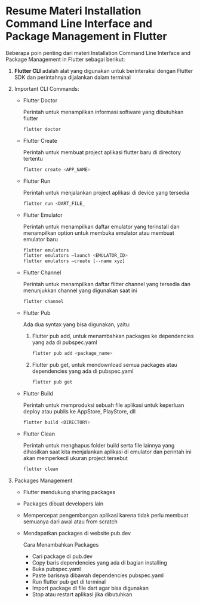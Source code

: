 # Resume Materi Installation Command Line Interface and Package Management in Flutter

Beberapa poin penting dari materi Installation Command Line Interface and Package Management in Flutter sebagai berikut:

1. **Flutter CLI** adalah alat yang digunakan untuk berinteraksi dengan Flutter SDK dan perintahnya dijalankan dalam terminal

2. Important CLI Commands:
   - Flutter Doctor

     Perintah untuk menampilkan informasi software yang dibutuhkan flutter
     ``` sh
     flutter doctor
     
   - Flutter Create

     Perintah untuk membuat project aplikasi flutter baru di directory tertentu
     ``` sh
     flutter create <APP_NAME>

   - Flutter Run

     Perintah untuk menjalankan project aplikasi di device yang tersedia
     ``` sh
     flutter run <DART_FILE_
     
   - Flutter Emulator
     
     Perintah untuk menampilkan daftar emulator yang terinstall dan menampilkan option untuk membuka emulator atau membuat emulator baru
     ```sh
     flutter emulators
     flutter emulators –launch <EMULATOR_ID>
     flutter emulators –create [--name xyz]

   - Flutter Channel

     Perintah untuk menampilkan daftar flitter channel yang tersedia dan menunjukkan channel yang digunakan saat ini
     ```sh
     flutter channel
     
    - Flutter Pub

       Ada dua syntax yang bisa digunakan, yaitu:
      1. Flutter pub add, untuk menambahkan packages ke dependencies yang ada di pubspec.yaml
         ``` sh
         flutter pub add <package_name>
         
      2. Flutter pub get, untuk mendownload semua packages atau dependencies yang ada di pubspec.yaml
         ``` sh
         flutter pub get

    - Flutter Build

      Perintah untuk memproduksi sebuah file aplikasi untuk keperluan deploy atau publis ke AppStore, PlayStore, dll
      ``` sh
      flutter build <DIRECTORY>
      
    - Flutter Clean
      
      Perintah untuk menghapus folder build serta file lainnya yang dihasilkan saat kita menjalankan aplikasi di emulator dan perintah ini akan memperkecil ukuran project tersebut
      ``` sh
      flutter clean

3. Packages Management
   - Flutter mendukung sharing packages
   - Packages dibuat developers lain
   - Mempercepat pengembangan aplikasi karena tidak perlu membuat semuanya dari awal atau from scratch
   - Mendapatkan packages di website pub.dev

     Cara Menambahkan Packages
      - Cari package di pub.dev
      - Copy baris dependencies yang ada di bagian installing
      - Buka pubspec.yaml
      - Paste barisnya dibawah dependencies pubspec.yaml
      - Run flutter pub get di terminal
      - Import package di file dart agar bisa digunakan
      - Stop atau restart aplikasi jika dibutuhkan

